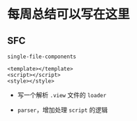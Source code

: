 # 每周总结可以写在这里

## SFC

`single-file-components`

```
<template></template>
<script></script>
<style></style>
```

* 写一个解析 `.view` 文件的 `loader`

* `parser`，增加处理 `script` 的逻辑


